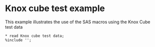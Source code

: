 # Knox cube test example

This example illustrates the use of the SAS macros using the Knox Cube test data

```
* read Knox cube test data;
%include '';
```

